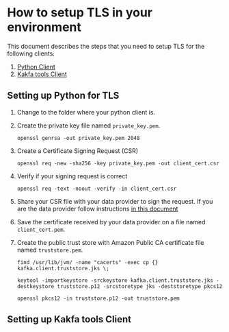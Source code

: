# How to setup TLS in your environment

This document describes the steps that you need to setup TLS for the following clients:

1. [Python Client](#setting-up-python-for-tls) 
2. [Kakfa tools Client](#setting-up-kakfa-tools-client)

## Setting up Python for TLS

1. Change to the folder where your python client is.
2. Create the private key file named `private_key.pem`.

    ```
    openssl genrsa -out private_key.pem 2048
    ```

3. Create a Certificate Signing Request (CSR)

    ```
    openssl req -new -sha256 -key private_key.pem -out client_cert.csr
    ```

4. Verify if your signing request is correct

    ```
    openssl req -text -noout -verify -in client_cert.csr
    ```

5. Share your CSR file with your data provider to sign the request. If you are the data provider follow instructions [in this document](./SetupPKI.md)

6. Save the certificate received by your data provider on a file named `client_cert.pem`.
6. Create the public trust store with Amazon Public CA certificate file named `truststore.pem`.

    ```
    find /usr/lib/jvm/ -name "cacerts" -exec cp {} kafka.client.truststore.jks \;

    keytool -importkeystore -srckeystore kafka.client.truststore.jks -destkeystore truststore.p12 -srcstoretype jks -deststoretype pkcs12
  
    openssl pkcs12 -in truststore.p12 -out truststore.pem
    ```

## Setting up Kakfa tools Client
